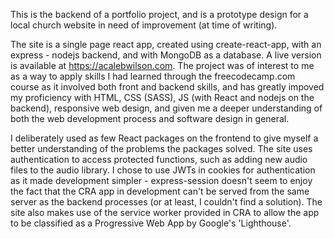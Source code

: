 This is the backend of a portfolio project, and is a prototype design for a local church website in need of improvement (at time of writing).

The site is a single page react app, created using create-react-app, with an express - nodejs backend, and with MongoDB as a database. A live version is available at https://acalebwilson.com. The project was of interest to me as a way to apply skills I had learned through the freecodecamp.com course as it involved both front and backend skills, and has greatly impoved my proficiency with HTML, CSS (SASS), JS (with React and nodejs on the backend), responsive web design, and given me a deeper understanding of both the web development process and software design in general.

I deliberately used as few React packages on the frontend to give myself a better understanding of the problems the packages solved. The site uses authentication to access protected functions, such as adding new audio files to the audio library. I chose to use JWTs in cookies for authentication as it made development simpler - express-session doesn't seem to enjoy the fact that the CRA app in development can't be served from the same server as the backend processes (or at least, I couldn't find a solution). The site also makes use of the service worker provided in CRA to allow the app to be classified as a Progressive Web App by Google's 'Lighthouse'.

